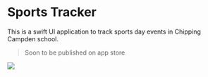 # Sports Tracker

This is a swift UI application to track sports day events in Chipping Campden school.

> Soon to be published on app store 

![](https://res.craft.do/user/full/6bbfbf26-dfd0-f7fe-0409-05ba9e3bc523/doc/ac2a2988-36a6-dc6c-823b-42be2bc1e899/DEF63D60-0904-454D-B0F3-6D1710D1E0BB_2/ltqBrVOx8jJAvHTS8y48DFAy4Vw1BhyxxdPeZzAMnVsz/Image.png)

